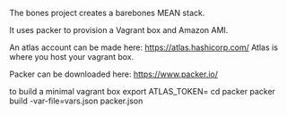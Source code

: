 The bones project creates a barebones MEAN stack.

It uses packer to provision a Vagrant box and Amazon AMI.

An atlas account can be made here: https://atlas.hashicorp.com/
Atlas is where you host your vagrant box.

Packer can be downloaded here: https://www.packer.io/

to build a minimal vagrant box
  export ATLAS_TOKEN=<atlas token generated at atlas.hashicorp.com>
  cd packer
  packer build -var-file=vars.json packer.json
